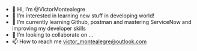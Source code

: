 - 👋 Hi, I’m @VictorMontealegre
- 👀 I’m interested in learning new stuff in developing world!
- 🌱 I’m currently learning Github, postman and mastering ServiceNow and improving my developer skills
- 💞️ I’m looking to collaborate on ...
- 📫 How to reach me victor_montealegre@outlook.com

<!---
VictorMontealegre/VictorMontealegre is a ✨ special ✨ repository because its `README.md` (this file) appears on your GitHub profile.
You can click the Preview link to take a look at your changes.
--->
